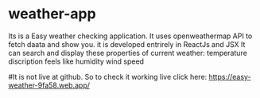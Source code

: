 # weather-app
Its is a Easy weather checking application. It uses openweathermap API to fetch daata and show you.
it is developed entrirely in ReactJs and JSX
It can search and display these properties of current weather:
temperature
discription
feels like
humidity
wind speed

#It is not live at github. So to check it working live click here: 
https://easy-weather-9fa58.web.app/

